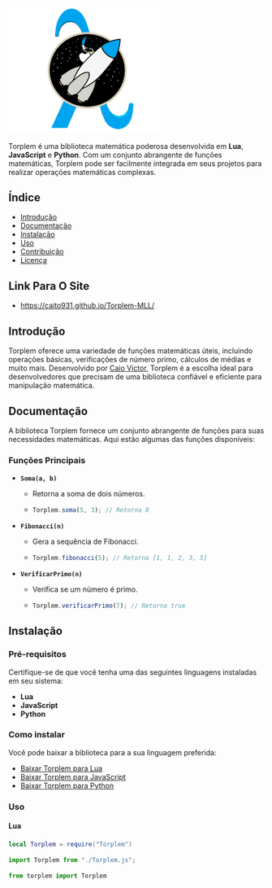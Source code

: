 
<img src="NovaLogoTorplem.png" style="width: 300px">

Torplem é uma biblioteca matemática poderosa desenvolvida em **Lua**, **JavaScript** e **Python**. Com um conjunto abrangente de funções matemáticas, Torplem pode ser facilmente integrada em seus projetos para realizar operações matemáticas complexas.

## Índice

- [Introdução](#introdução)
- [Documentação](#documentação)
- [Instalação](#instalação)
- [Uso](#uso)
- [Contribuição](#contribuição)
- [Licença](#licença)

## Link Para O Site
- https://caito931.github.io/Torplem-MLL/

## Introdução

Torplem oferece uma variedade de funções matemáticas úteis, incluindo operações básicas, verificações de número primo, cálculos de médias e muito mais. Desenvolvido por [Caio Victor](https://github.com/caito931), Torplem é a escolha ideal para desenvolvedores que precisam de uma biblioteca confiável e eficiente para manipulação matemática.

## Documentação

A biblioteca Torplem fornece um conjunto abrangente de funções para suas necessidades matemáticas. Aqui estão algumas das funções disponíveis:

### Funções Principais

- **`Soma(a, b)`**
  - Retorna a soma de dois números.
  - ```javascript
    Torplem.soma(5, 3); // Retorna 8
    ```

- **`Fibonacci(n)`**
  - Gera a sequência de Fibonacci.
  - ```javascript
    Torplem.fibonacci(5); // Retorna [1, 1, 2, 3, 5]
    ```

- **`VerificarPrimo(n)`**
  - Verifica se um número é primo.
  - ```javascript
    Torplem.verificarPrimo(7); // Retorna true
    ```

## Instalação

### Pré-requisitos

Certifique-se de que você tenha uma das seguintes linguagens instaladas em seu sistema:

- **Lua**
- **JavaScript**
- **Python**

### Como instalar

Você pode baixar a biblioteca para a sua linguagem preferida:

- [Baixar Torplem para Lua](Torplem.lua)
- [Baixar Torplem para JavaScript](Torplem.js)
- [Baixar Torplem para Python](Torplem.py)

### Uso

#### Lua

```lua
local Torplem = require("Torplem")
```

```JavaScript
import Torplem from "./Torplem.js";
```

```Python
from torplem import Torplem
```




